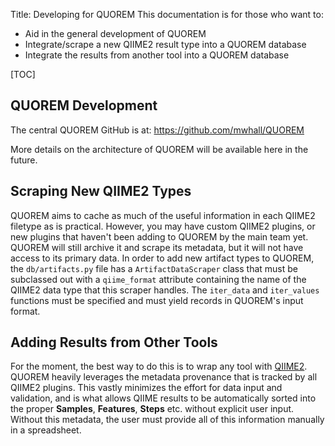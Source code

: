 Title: Developing for QUOREM
This documentation is for those who want to:

 - Aid in the general development of QUOREM
 - Integrate/scrape a new QIIME2 result type into a QUOREM database
 - Integrate the results from another tool into a QUOREM database

[TOC]

## QUOREM Development

The central QUOREM GitHub is at: https://github.com/mwhall/QUOREM

More details on the architecture of QUOREM will be available here in the future.

## Scraping New QIIME2 Types

QUOREM aims to cache as much of the useful information in each QIIME2 filetype as is practical. However, you may have custom QIIME2 plugins, or new plugins that haven't been adding to QUOREM by the main team yet. QUOREM will still archive it and scrape its metadata, but it will not have access to its primary data. In order to add new artifact types to QUOREM, the `db/artifacts.py` file has a `ArtifactDataScraper` class that must be subclassed out with a `qiime_format` attribute containing the name of the QIIME2 data type that this scraper handles. The `iter_data` and `iter_values` functions must be specified and must yield records in QUOREM's input format.

## Adding Results from Other Tools

For the moment, the best way to do this is to wrap any tool with [QIIME2](https://qiime2.org). QUOREM heavily leverages the metadata provenance that is tracked by all QIIME2 plugins. This vastly minimizes the effort for data input and validation, and is what allows QIIME results to be automatically sorted into the proper **Samples**, **Features**, **Steps** etc. without explicit user input. Without this metadata, the user must provide all of this information manually in a spreadsheet.
